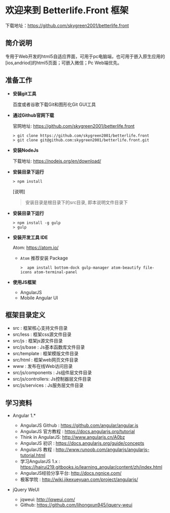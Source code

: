 # 欢迎来到 Betterlife.Front 框架

下载地址：https://github.com/skygreen2001/betterlife.front

## 简介说明

专用于Web开发的html5自适应界面，可用于pc电脑端，也可用于嵌入原生应用的[ios,andriod]的html5页面；可嵌入微信；Pc Web端优先。

## 准备工作

* **安装git工具**

  百度或者谷歌下载Git和图形化Git GUI工具

* **通过Github官网下载**

  官网地址: https://github.com/skygreen2001/betterlife.front
  ```
  > git clone https://github.com/skygreen2001/betterlife.front
  > git clone git@github.com:skygreen2001/betterlife.front.git
  ```

* **安装NodeJs**

  下载地址: https://nodejs.org/en/download/

* **安装目录下运行**

  ```
  > npm install
  ```
  [说明]
  > 安装目录是根目录下的src目录, 即本说明文件目录下


* **安装目录下运行**

  ```
  > npm install -g gulp
  > gulp
  ```

* **安装开发工具 IDE**

  Atom: https://atom.io/

  - `Atom` 推荐安装 Package

    ```
    >  apm install bottom-dock gulp-manager atom-beautify file-icons atom-terminal-panel
    ```

* **使用JS框架**

  - AngularJS
  - Mobile Angular UI


## 框架目录定义

* src          : 框架核心支持文件目录
* src/less     : 框架css源文件目录
* src/js       : 框架js源文件目录
* src/js/base  : Js基本函数库文件目录
* src/template : 框架模版文件目录
* src/html     : 框架web网页文件目录
* www          : 发布在线Web访问目录
* src/js/components : Js组件层文件目录
* src/js/controllers: Js控制器层文件目录
* src/js/services   : Js服务层文件目录


## 学习资料

- Angular 1.*
  * AngularJS Github  : https://github.com/angular/angular.js
  * AngularJS 官方教程 : https://docs.angularjs.org/tutorial
  * Think in AngularJS: http://www.angularjs.cn/A0bz
  * AngularJS 初识     : https://docs.angularjs.org/guide/concepts
  * AngularJS 教程     : http://www.runoob.com/angularjs/angularjs-tutorial.html
  * 学习AngularJS 1.x  : https://hairui219.gitbooks.io/learning_angular/content/zh/index.html
  * AngularJS经验分享平台: http://docs.ngnice.com/
  * 极客学院            : http://wiki.jikexueyuan.com/project/angularjs/

- jQuery WeUI
  * jqweui: http://jqweui.com/
  * Github: https://github.com/lihongxun945/jquery-weui
